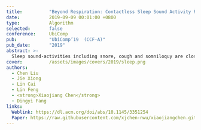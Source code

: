 ```yaml
---
title:          "Beyond Respiration: Contactless Sleep Sound Activity Recognition Using RF Signals"
date:           2019-09-09 00:01:00 +0800
type:           Algorithm
selected:       false
conference:     UbiComp
pub:            "UbiComp’19  (CCF-A)"
pub_date:       "2019"
abstract: >-
  Sleep sound-activities including snore, cough and somniloquy are closely related to sleep quality, sleep disorder and even illnesses. To obtain the information of these activities, current solutions either require the user to wear various sensors/devices, or use the camera/microphone to record the image/sound data. However, many people are reluctant to wear sensors/devices during sleep. The video-based and audio-based approaches raise privacy concerns. In this work, we propose a novel system TagSleep to address the issues mentioned above. For the first time, we propose the concept of two-layer sensing. We employ the respiration sensing information as the basic first-layer information, which is applied to further obtain rich second-layer sensing information including snore, cough and somniloquy. Specifically, without attaching any device to the human body, by just deploying low-cost and flexible RFID tags near to the user, we can accurately obtain the respiration information. What's more interesting, the user's cough, snore and somniloquy all affect his/her respiration, so the fine-grained respiration changes can be used to infer these sleep sound-activities without recording the sound data. We design and implement our system with just three RFID tags and one RFID reader. We evaluate the performance of TagSleep with 30 users (13 males and 17 females) for a period of 2 months. TagSleep is able to achieve higher than 96.58% sensing accuracy in recognizing snore, cough and somniloquy under various sleep postures. TagSleep also boosts the sleep posture recognition accuracy to 98.94%. 
cover:          /assets/images/covers/2019/sleep.png
authors:
  - Chen Liu
  - Jie Xiong
  - Lin Cai
  - Lin Feng 
  - <strong>Xiaojiang Chen</strong>
  - Dingyi Fang
links:
  Weblink: https://dl.acm.org/doi/abs/10.1145/3351254
  Paper: https://raw.githubusercontent.com/xjchen-nwu/xiaojiangchen.github.io/main/paper/2019/Beyond.pdf
---
```

